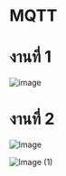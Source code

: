 # MQTT

# งานที่ 1
![image](https://github.com/user-attachments/assets/dd1ab249-65f0-44fc-a1b7-bdcc23c90dd1)

# งานที่ 2
![Image](https://github.com/user-attachments/assets/97d753e0-4efe-445f-9047-752ba5a5cf2f)

![Image (1)](https://github.com/user-attachments/assets/a11d003b-0bc2-44a5-8709-7c64169bcbec)
